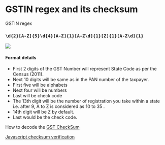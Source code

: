 # GSTIN regex and its checksum

GSTIN regex 

### `\d{2}[A-Z]{5}\d{4}[A-Z]{1}[A-Z\d]{1}[Z]{1}[A-Z\d]{1}`


![](https://i.stack.imgur.com/YdvSA.png)

#### Format details

* First 2 digits of the GST Number will represent State Code as per the Census (2011).
* Next 10 digits will be same as in the PAN number of the taxpayer.
* First five will be alphabets
* Next four will be numbers
* Last will be check code
* The 13th digit will be the number of registration you take within a state i.e. after 9, A to Z is considered as 10 to 35 .
* 14th digit will be Z by default.
* Last would be the check code.


How to decode the [GST CheckSum](https://medium.com/@dhananjaygokhale/decoding-gst-number-checksum-digit-1ef2c8c53ad6)

[Javascript checksum verification](https://github.com/tk120404/gst/blob/master/gstchecksum.js) 
